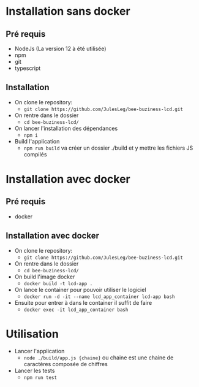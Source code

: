 # Installation sans docker
## Pré requis
* NodeJs (La version 12 à été utilisée)
* npm
* git
* typescript

## Installation
* On clone le repository:
  * ```git clone https://github.com/JulesLeg/bee-buziness-lcd.git```
* On rentre dans le dossier
  * ```cd bee-buziness-lcd/```
* On lancer l'installation des dépendances
  * ```npm i```
* Build l'application
  * ```npm run build``` va créer un dossier ./build et y mettre les fichiers JS compilés

# Installation avec docker
## Pré requis
* docker

## Installation avec docker
* On clone le repository:
  * ```git clone https://github.com/JulesLeg/bee-buziness-lcd.git```
* On rentre dans le dossier
  * ```cd bee-buziness-lcd/```
* On build l'image docker
  * ```docker build -t lcd-app .```
* On lance le container pour pouvoir utiliser le logiciel
  * ```docker run -d -it --name lcd_app_container lcd-app bash```
* Ensuite pour entrer à dans le container il suffit de faire
  * ```docker exec -it lcd_app_container bash```

# Utilisation
* Lancer l'application
  * ```node ./build/app.js {chaine}``` ou chaine est une chaine de caractères composée de chiffres
* Lancer les tests
  * ```npm run test```
